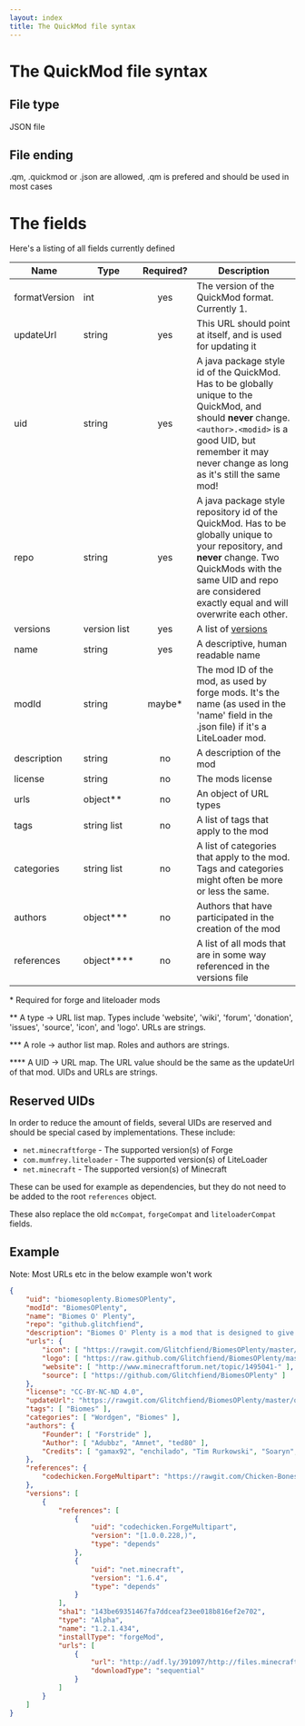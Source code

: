 ```yaml
---
layout: index
title: The QuickMod file syntax
---
```


# The QuickMod file syntax

## File type

JSON file

## File ending

.qm, .quickmod or .json are allowed, .qm is prefered and should be used in most cases

# The fields

Here's a listing of all fields currently defined

Name          | Type           | Required? | Description
------------- | -------------- |:---------:| ------------
formatVersion | int            | yes       | The version of the QuickMod format. Currently 1.
updateUrl     | string         | yes       | This URL should point at itself, and is used for updating it
uid           | string         | yes       | A java package style id of the QuickMod. Has to be globally unique to the QuickMod, and should __never__ change. `<author>.<modid>` is a good UID, but remember it may never change as long as it's still the same mod!
repo          | string         | yes       | A java package style repository id of the QuickMod. Has to be globally unique to your repository, and __never__ change. Two QuickMods with the same UID and repo are considered exactly equal and will overwrite each other.
versions      | version list   | yes       | A list of [versions](qm_versions_spec.html)
name          | string         | yes       | A descriptive, human readable name
modId         | string         | maybe\*   | The mod ID of the mod, as used by forge mods. It's the name (as used in the 'name' field in the .json file) if it's a LiteLoader mod.
description   | string         | no        | A description of the mod
license       | string         | no        | The mods license
urls          | object\*\*     | no        | An object of URL types
tags          | string list    | no        | A list of tags that apply to the mod
categories    | string list    | no        | A list of categories that apply to the mod. Tags and categories might often be more or less the same.
authors       | object\*\*\*   | no        | Authors that have participated in the creation of the mod
references    | object\*\*\*\* | no        | A list of all mods that are in some way referenced in the versions file

\* Required for forge and liteloader mods

\*\* A type -> URL list map. Types include 'website', 'wiki', 'forum', 'donation', 'issues', 'source', 'icon', and 'logo'. URLs are strings.

\*\*\* A role -> author list map. Roles and authors are strings.

\*\*\*\* A UID -> URL map. The URL value should be the same as the updateUrl of that mod. UIDs and URLs are strings.

## Reserved UIDs

In order to reduce the amount of fields, several UIDs are reserved and should be special cased by implementations. These include:

* `net.minecraftforge` - The supported version(s) of Forge
* `com.mumfrey.liteloader` - The supported version(s) of LiteLoader
* `net.minecraft` - The supported version(s) of Minecraft

These can be used for example as dependencies, but they do not need to be added to the root `references` object.

These also replace the old `mcCompat`, `forgeCompat` and `liteloaderCompat` fields.

## Example

Note: Most URLs etc in the below example won't work

```json
{
    "uid": "biomesoplenty.BiomesOPlenty",
    "modId": "BiomesOPlenty",
    "name": "Biomes O' Plenty",
    "repo": "github.glitchfiend",
    "description": "Biomes O' Plenty is a mod that is designed to give players a better Minecraft world to explore, and more of a reason to explore it in the first place. There are a lot of realistic biomes, some fantasy biomes, and other cool things we've added to the mod.",
    "urls": {
        "icon": [ "https://rawgit.com/Glitchfiend/BiomesOPlenty/master/icon.png" ],
        "logo": [ "https://raw.github.com/Glitchfiend/BiomesOPlenty/master/logo.png" ],
        "website": [ "http://www.minecraftforum.net/topic/1495041-" ],
        "source": [ "https://github.com/Glitchfiend/BiomesOPlenty" ]
    },
    "license": "CC-BY-NC-ND 4.0",
    "updateUrl": "https://rawgit.com/Glitchfiend/BiomesOPlenty/master/quickmod.json",
    "tags": [ "Biomes" ],
    "categories": [ "Wordgen", "Biomes" ],
    "authors": {
        "Founder": [ "Forstride" ],
        "Author": [ "Adubbz", "Amnet", "ted80" ],
        "Credits": [ "gamax92", "enchilado", "Tim Rurkowski", "Soaryn", "MineModder2000" ]
    },
    "references": {
        "codechicken.ForgeMultipart": "https://rawgit.com/Chicken-Bones/ForgeMultipart/master/FMP.json"
    },
    "versions": [
        {
            "references": [
                {
                    "uid": "codechicken.ForgeMultipart",
                    "version": "[1.0.0.228,)",
                    "type": "depends"
                },
                {
                    "uid": "net.minecraft",
                    "version": "1.6.4",
                    "type": "depends"
                }
            ],
            "sha1": "143be69351467fa7ddceaf23ee018b816ef2e702",
            "type": "Alpha",
            "name": "1.2.1.434",
            "installType": "forgeMod",
            "urls": [
                {
                    "url": "http://adf.ly/391097/http://files.minecraftforge.net/BiomesOPlenty/BiomesOPlenty-universal-1.6.4-1.2.1.434.jar",
                    "downloadType": "sequential"
                }
            ]
        }
    ]
}
```
